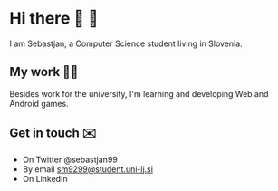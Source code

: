 # Hi there :wave: 👋
I am Sebastjan, a Computer Science student living in Slovenia.

## My work 👨‍💻

Besides work for the university, I'm learning and developing Web and Android games.


## Get in touch ✉️

- On Twitter @sebastjan99
- By email sm9299@student.uni-lj.si
- On LinkedIn